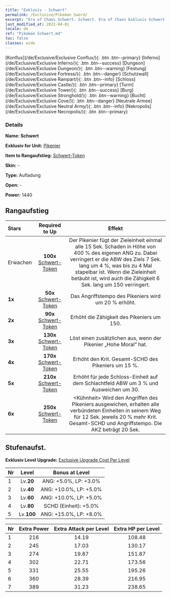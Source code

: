 ```yaml
---
title: "Exklusiv - Schwert"
permalink: /Exclusive/Pikeman Sword/
excerpt: "Era of Chaos Schwert. Schwert. Era of Chaos Exklusiv Schwert. Pikenier Exklusiv."
last_modified_at: 2021-04-01
locale: de
ref: "Pikeman Schwert.md"
toc: false
classes: wide
---
```

 [Konflux](/de/Exclusive/Exclusive Conflux/){: .btn .btn--primary} [Inferno](/de/Exclusive/Exclusive Inferno/){: .btn .btn--success} [Dungeon](/de/Exclusive/Exclusive Dungeon/){: .btn .btn--warning} [Festung](/de/Exclusive/Exclusive Fortress/){: .btn .btn--danger} [Schutzwall](/de/Exclusive/Exclusive Rampart/){: .btn .btn--info} [Schloss](/de/Exclusive/Exclusive Castle/){: .btn .btn--primary} [Turm](/de/Exclusive/Exclusive Tower/){: .btn .btn--success} [Burg](/de/Exclusive/Exclusive Stronghold/){: .btn .btn--warning} [Bucht](/de/Exclusive/Exclusive Cove/){: .btn .btn--danger} [Neutrale Armee](/de/Exclusive/Exclusive Neutral Army/){: .btn .btn--info} [Nekropolis](/de/Exclusive/Exclusive Necropolis/){: .btn .btn--primary} 

### Details
 **Name: Schwert** 

 **Exklusiv for Unit:** [Pikenier](/de/units/Pikeman/) 

 **Item to Rangaufstieg:** [Schwert-Token](/de/Items/con_912/)

 **Skin:** -

 **Type:** Aufladung

 **Open:** -

 **Power:** 1440

## Rangaufstieg

  |     Stars    |  Required to Up | Effekt |
  |:-------------|:---------------:|:---------------:|
  |  Erwachen  | **100x** [Schwert-Token](/de/Items/con_912/) | <Heiliger-Speer-Schlag> Der Pikenier fügt der Zieleinheit einmal alle 15 Sek. Schaden in Höhe von 400 % des eigenen ANG zu. Dabei verringert er die ABW des Ziels 7 Sek. lang um 4 %, was bis zu 4 Mal stapelbar ist. Wenn die Zieleinheit betäubt ist, wird auch die Zähigkeit 6 Sek. lang um 150 verringert. |
  | **1x** <i class="fas fa-star"/> | **50x** [Schwert-Token](/de/Items/con_912/) | Das Angriffstempo des Pikeniers wird um 20 % erhöht. |
  | **2x** <i class="fas fa-star"/> | **90x** [Schwert-Token](/de/Items/con_912/) | Erhöht die Zähigkeit des Pikeniers um 150. |
  | **3x** <i class="fas fa-star"/> | **130x** [Schwert-Token](/de/Items/con_912/) | <Eifriger Ansturm> Löst einen zusätzlichen <Heiliger-Speer-Schlag> aus, wenn der Pikenier „Hohe Moral“ hat. |
  | **4x** <i class="fas fa-star"/> | **170x** [Schwert-Token](/de/Items/con_912/) | Erhöht den Krit. Gesamt-SCHD des Pikeniers um 15 %. |
  | **5x** <i class="fas fa-star"/> | **210x** [Schwert-Token](/de/Items/con_912/) | Erhöht für jede Schloss-Einheit auf dem Schlachtfeld ABW um 3 % und Ausweichen um 30. |
  | **6x** <i class="fas fa-star"/> | **250x** [Schwert-Token](/de/Items/con_912/) | <Kühnheit> Wird den Angriffen des Pikeniers ausgewichen, erhalten alle verbündeten Einheiten in seinem Weg für 12 Sek. jeweils 20 % mehr Krit. Gesamt-SCHD und Angriffstempo. Die AKZ beträgt 20 Sek. |


## Stufenaufst.
 **Exklusiv Level Upgrade:** [Exclusive Upgrade Cost Per Level](/Exclusive/ExclusiveUpgradeCostPerLevel/)

  |  Nr  |   Level  | Bonus at Level |
  |:-----|:--------:|:--------------:|
  | 1 | Lv.**20** | ANG: +5.0%, LP: +3.0% |
  | 2 | Lv.**40** | ANG: +10.0%, LP: +5.0% |
  | 3 | Lv.**60** | ANG: +10.0%, LP: +5.0% |
  | 4 | Lv.**80** | SCHD (Einheit): +5.0% |
  | 5 | Lv.**100** | ANG: +15.0%, LP: +8.0% |


  |  Nr  |  Extra Power | Extra Attack per Level | Extra HP per Level |
  |:-----|:--------:|:--------:|:--------:|
  | 1 | 216 | 14.19 | 108.48 |
  | 2 | 245 | 17.03 | 130.17 |
  | 3 | 274 | 19.87 | 151.87 |
  | 4 | 302 | 22.71 | 173.56 |
  | 5 | 331 | 25.55 | 195.26 |
  | 6 | 360 | 28.39 | 216.95 |
  | 7 | 389 | 31.23 | 238.65 |


